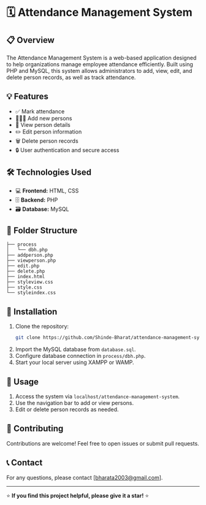 # 🗓️ Attendance Management System

## 📋 Overview
The Attendance Management System is a web-based application designed to help organizations manage employee attendance efficiently. Built using PHP and MySQL, this system allows administrators to add, view, edit, and delete person records, as well as track attendance.

## 💡 Features
- ✅ Mark attendance
- 🧑‍🤝‍🧑 Add new persons
- 👀 View person details
- ✏️ Edit person information
- 🗑️ Delete person records
- 🔒 User authentication and secure access

## 🛠️ Technologies Used
- 💻 **Frontend:** HTML, CSS
- 🗄️ **Backend:** PHP
- 🗃️ **Database:** MySQL

## 📂 Folder Structure
```plaintext
├── process
│   └── dbh.php
├── addperson.php
├── viewperson.php
├── edit.php
├── delete.php
├── index.html
├── styleview.css
├── style.css
└── styleindex.css
```

## 🚀 Installation
1. Clone the repository:  
   ```bash
   git clone https://github.com/Shinde-Bharat/attendance-management-system.git
   ```
2. Import the MySQL database from `database.sql`.
3. Configure database connection in `process/dbh.php`.
4. Start your local server using XAMPP or WAMP.

## 💼 Usage
1. Access the system via `localhost/attendance-management-system`.
2. Use the navigation bar to add or view persons.
3. Edit or delete person records as needed.

## 🤝 Contributing
Contributions are welcome! Feel free to open issues or submit pull requests.

## 📞 Contact
For any questions, please contact [bharata2003@gmail.com].

---

⭐ **If you find this project helpful, please give it a star!** ⭐

